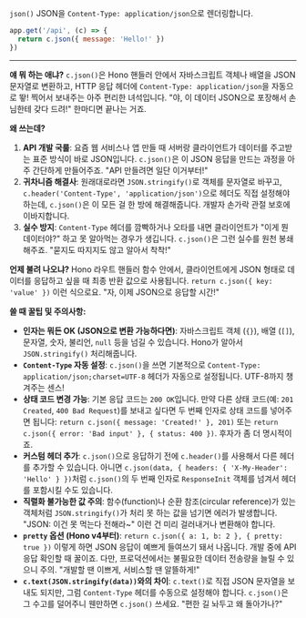 `json()`
JSON을 `Content-Type: application/json`으로 렌더링합니다.

```javascript
app.get('/api', (c) => {
  return c.json({ message: 'Hello!' })
})
```

---

**얘 뭐 하는 애냐?**
`c.json()`은 Hono 핸들러 안에서 자바스크립트 객체나 배열을 JSON 문자열로 변환하고, HTTP 응답 헤더에 `Content-Type: application/json`을 자동으로 뙇! 찍어서 보내주는 아주 편리한 녀석입니다. "야, 이 데이터 JSON으로 포장해서 손님한테 갖다 드려!" 한마디면 끝나는 거죠.

**왜 쓰는데?**
1.  **API 개발 국룰**: 요즘 웹 서비스나 앱 만들 때 서버랑 클라이언트가 데이터를 주고받는 표준 방식이 바로 JSON입니다. `c.json()`은 이 JSON 응답을 만드는 과정을 아주 간단하게 만들어주죠. "API 만들려면 일단 이거부터!"
2.  **귀차니즘 해결사**: 원래대로라면 `JSON.stringify()`로 객체를 문자열로 바꾸고, `c.header('Content-Type', 'application/json')`으로 헤더도 직접 설정해야 하는데, `c.json()`은 이 모든 걸 한 방에 해결해줍니다. 개발자 손가락 관절 보호에 이바지합니다.
3.  **실수 방지**: `Content-Type` 헤더를 깜빡하거나 오타를 내면 클라이언트가 "이게 뭔 데이터야?" 하고 못 알아먹는 경우가 생깁니다. `c.json()`은 그런 실수를 원천 봉쇄해주죠. "묻지도 따지지도 않고 알아서 착착!"

**언제 불려 나오냐?**
Hono 라우트 핸들러 함수 안에서, 클라이언트에게 JSON 형태로 데이터를 응답하고 싶을 때 최종 반환 값으로 사용됩니다. `return c.json({ key: 'value' })` 이런 식으로요. "자, 이제 JSON으로 응답할 시간!"

**쓸 때 꿀팁 및 주의사항:**
*   **인자는 뭐든 OK (JSON으로 변환 가능하다면)**: 자바스크립트 객체 (`{}`), 배열 (`[]`), 문자열, 숫자, 불리언, `null` 등을 넘길 수 있습니다. Hono가 알아서 `JSON.stringify()` 처리해줍니다.
*   **`Content-Type` 자동 설정**: `c.json()`을 쓰면 기본적으로 `Content-Type: application/json;charset=UTF-8` 헤더가 자동으로 설정됩니다. UTF-8까지 챙겨주는 센스!
*   **상태 코드 변경 가능**: 기본 응답 코드는 `200 OK`입니다. 만약 다른 상태 코드(예: `201 Created`, `400 Bad Request`)를 보내고 싶다면 두 번째 인자로 상태 코드를 넣어주면 됩니다: `return c.json({ message: 'Created!' }, 201)` 또는 `return c.json({ error: 'Bad input' }, { status: 400 })`. 후자가 좀 더 명시적이죠.
*   **커스텀 헤더 추가**: `c.json()`으로 응답하기 전에 `c.header()`를 사용해서 다른 헤더를 추가할 수 있습니다. 아니면 `c.json(data, { headers: { 'X-My-Header': 'Hello' } })`처럼 `c.json()`의 두 번째 인자로 `ResponseInit` 객체를 넘겨서 헤더를 포함시킬 수도 있습니다.
*   **직렬화 불가능한 값 주의**: 함수(function)나 순환 참조(circular reference)가 있는 객체처럼 `JSON.stringify()`가 처리 못 하는 값을 넘기면 에러가 발생합니다. "JSON: 이건 못 먹는다 전해라~" 이런 건 미리 걸러내거나 변환해야 합니다.
*   **`pretty` 옵션 (Hono v4부터)**: `return c.json({ a: 1, b: 2 }, { pretty: true })` 이렇게 하면 JSON 응답이 예쁘게 들여쓰기 돼서 나옵니다. 개발 중에 API 응답 확인할 때 꿀이죠. 다만, 프로덕션에서는 불필요한 데이터 전송량을 늘릴 수 있으니 주의. "개발할 땐 이쁘게, 서비스할 땐 알뜰하게!"
*   **`c.text(JSON.stringify(data))`와의 차이**: `c.text()`로 직접 JSON 문자열을 보내도 되지만, 그럼 `Content-Type` 헤더를 수동으로 설정해야 합니다. `c.json()`은 그 수고를 덜어주니 웬만하면 `c.json()` 쓰세요. "편한 길 놔두고 왜 돌아가나?"